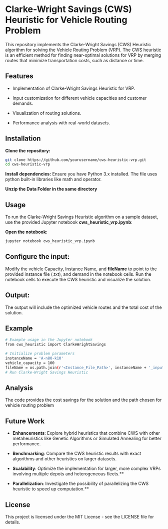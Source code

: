 # Clarke-Wright Savings (CWS) Heuristic for Vehicle Routing Problem

This repository implements the Clarke-Wright Savings (CWS) Heuristic algorithm for solving the Vehicle Routing Problem (VRP). The CWS heuristic is an efficient method for finding near-optimal solutions for VRP by merging routes that minimize transportation costs, such as distance or time.

## Features

- Implementation of Clarke-Wright Savings Heuristic for VRP.

- Input customization for different vehicle capacities and customer demands.

- Visualization of routing solutions.

- Performance analysis with real-world datasets.

## Installation

**Clone the repository:**

```bash
git clone https://github.com/yourusername/cws-heuristic-vrp.git
cd cws-heuristic-vrp
```

**Install dependencies:**
Ensure you have Python 3.x installed. The file uses python built-in libraries like math and operator.

**Unzip the Data Folder in the same directory**

## Usage
To run the Clarke-Wright Savings Heuristic algorithm on a sample dataset, use the provided Jupyter notebook __cws_heuristic_vrp.ipynb__:

**Open the notebook:**

```bash
jupyter notebook cws_heuristic_vrp.ipynb
```

## Configure the input:

Modify the vehicle Capacity, Instance Name, and __fileName__ to point to the provided instance file (.txt), and demand in the notebook cells.
Run the notebook cells to execute the CWS heuristic and visualize the solution.

## Output:

The output will include the optimized vehicle routes and the total cost of the solution.

## Example
```bash
# Example usage in the Jupyter notebook
from cws_heuristic import ClarkeWrightSavings

# Initialize problem parameters
instanceName = 'A-n80-k10'
vehicle_capacity = 100
fileName = os.path.join(r'<Instance_File_Path>', instanceName + '_input_nodes.txt')
# Run Clarke-Wright Savings Heuristic
```

## Analysis

The code provides the cost savings for the solution and the path chosen for vehicle routing problem

## Future Work

- __Enhancements__: Explore hybrid heuristics that combine CWS with other metaheuristics like Genetic Algorithms or Simulated Annealing for better performance.

- __Benchmarking__: Compare the CWS heuristic results with exact algorithms and other heuristics on larger datasets.

- __Scalability__: Optimize the implementation for larger, more complex VRPs involving multiple depots and heterogeneous fleets.**

- __Parallelization__: Investigate the possibility of parallelizing the CWS heuristic to speed up computation.**

## License
This project is licensed under the MIT License - see the LICENSE file for details.

